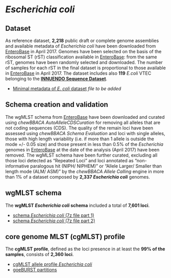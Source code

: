 # *Escherichia coli*

## Dataset
As reference dataset, **2,218** public draft or complete genome assemblies and available metadata of *Escherichia coli* have been downloaded from [EnteroBase](https://enterobase.warwick.ac.uk/species/index/ecoli) in April 2017. Genomes have been selected on the basis of the ribosomal ST (rST) classification available in [EnteroBase](https://enterobase.warwick.ac.uk/species/index/ecoli): from the same rST, genomes have been randomly selected and downloaded. The number of samples for each rST in the final dataset is proportional to those available in [EnteroBase](https://enterobase.warwick.ac.uk/species/index/ecoli) in April 2017. The dataset includes also **119** *E.coli* VTEC belonging to the **[INNUENDO Sequence Dataset](https://docs.google.com/viewer?a=v&pid=sites&srcid=ZGVmYXVsdGRvbWFpbnxpbm51ZW5kb2NvbnxneDo2YmYyOGU0MjE4ZGJiMmQ0)**.

* [Minimal metadata of *E. coli* dataset]() *file to be added*

## Schema creation and validation
The wgMLST schema from [EnteroBase](https://enterobase.warwick.ac.uk/species/ecoli/download_data) have been downloaded and curated using *chewBBACA AutoAlleleCDSCuration* for removing all alleles that are not coding sequences (CDS). The quality of the remain loci have been assessed using *chewBBACA Schema Evaluation* and loci with single alleles, those with high length variability (i.e. if more than 1 allele is outside the mode +/- 0.05 size) and those present in less than 0.5% of the *Escherichia* genomes in [EnteroBase](https://enterobase.warwick.ac.uk/species/index/ecoli) at the date of the analysis (April 2017) have been removed. The wgMLST schema have been further curated, excluding all those loci detected as “Repeated Loci” and loci annotated as “non-informative paralogous hit (NIPH/ NIPHEM)” or “Allele Larger/ Smaller than length mode (ALM/ ASM)” by the *chewBBACA Allele Calling* engine in more than 1% of a dataset composed by **2,337 *Escherichia coli*** genomes.

## wgMLST schema
The **wgMLST *Escherichia coli* schema** included a total of **7,601 loci**. 

* [schema *Escherichia coli* (7z file part 1)](https://drive.google.com/file/d/1NvphfcSoUyrX4qnyxjnPTv1lrBVHpK5R/view?usp=sharing)
* [schema *Escherichia coli* (7z file part 2)](https://drive.google.com/file/d/1b-tCodCZclnt2_TpAPYgQh_bYVGOUtCf/view?usp=sharing) 

## core genome MLST (cgMLST) profile
The **cgMLST profile**, defined as the loci presence in at least the **99% of the samples**, consists of **2,360 loci**.

* [cgMLST allele profile *Escherichia coli*](https://drive.google.com/file/d/1n-6a2gCZx2zxoBHmpMt-v_rkDfmImTG_/view?usp=sharing)
* [goeBURST partitions](https://drive.google.com/file/d/13spszs5jMqJCXisQA2Mehm9zvrr0veRW/view?usp=sharing)
